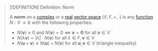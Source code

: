 >[!DEFINITION] Definition: Norm
>
>A **norm** on a [complex](Complex%20Vector%20Space.md) or a [real](Real%20Vector%20Space.md) [vector space](Vector%20Space.md) $(V,F,+,\cdot)$ is any [function](../../../Analysis/Functions/Function.md) $N: V \to \mathbb{R}$ with the following properties:
>
>- $N(\mathbf{v})\ge 0$ and $N(\mathbf{v})=0\iff \mathbf{v}=\mathbf{0}$ for all $\mathbf{v}\in V$
>- $N(\lambda\mathbf{v}) = |\lambda|\cdot N(\mathbf{v})$ for all $\lambda\in F,\mathbf{v}\in V$
>- $N(\mathbf{u}+\mathbf{v})\le N(\mathbf{u})+N(\mathbf{v})$ for all $\mathbf{u},\mathbf{v}\in V$ (triangle inequality)